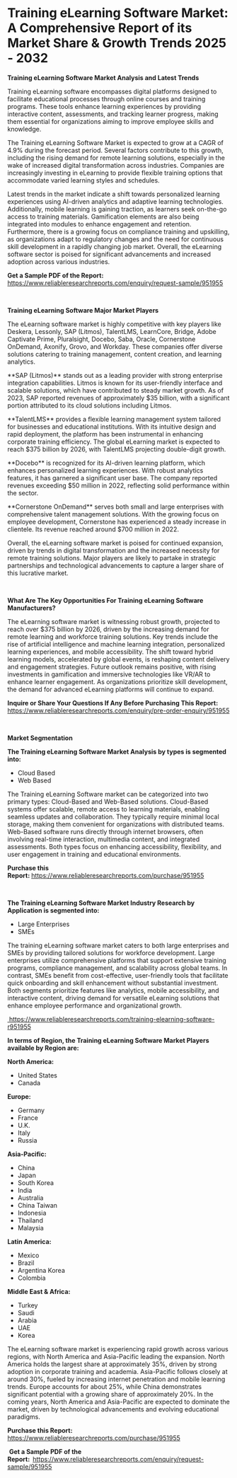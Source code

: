 <p><h1>Training eLearning Software Market: A Comprehensive Report of its Market Share & Growth Trends 2025 - 2032</h1></p><p><strong>Training eLearning Software Market Analysis and Latest Trends</strong></p>
<p><p>Training eLearning software encompasses digital platforms designed to facilitate educational processes through online courses and training programs. These tools enhance learning experiences by providing interactive content, assessments, and tracking learner progress, making them essential for organizations aiming to improve employee skills and knowledge. </p><p>The Training eLearning Software Market is expected to grow at a CAGR of 4.9% during the forecast period. Several factors contribute to this growth, including the rising demand for remote learning solutions, especially in the wake of increased digital transformation across industries. Companies are increasingly investing in eLearning to provide flexible training options that accommodate varied learning styles and schedules.</p><p>Latest trends in the market indicate a shift towards personalized learning experiences using AI-driven analytics and adaptive learning technologies. Additionally, mobile learning is gaining traction, as learners seek on-the-go access to training materials. Gamification elements are also being integrated into modules to enhance engagement and retention. Furthermore, there is a growing focus on compliance training and upskilling, as organizations adapt to regulatory changes and the need for continuous skill development in a rapidly changing job market. Overall, the eLearning software sector is poised for significant advancements and increased adoption across various industries.</p></p>
<p><strong>Get a Sample PDF of the Report:&nbsp;</strong> <a href="https://www.reliableresearchreports.com/enquiry/request-sample/951955?utm_campaign=2655&utm_medium=2&utm_source=Github&utm_content=ia&utm_term=17042025&utm_id=training-elearning-software">https://www.reliableresearchreports.com/enquiry/request-sample/951955</a></p>
<p>&nbsp;</p>
<p><strong>Training eLearning Software Major Market Players</strong></p>
<p><p>The eLearning software market is highly competitive with key players like Deskera, Lessonly, SAP (Litmos), TalentLMS, LearnCore, Bridge, Adobe Captivate Prime, Pluralsight, Docebo, Saba, Oracle, Cornerstone OnDemand, Axonify, Grovo, and Workday. These companies offer diverse solutions catering to training management, content creation, and learning analytics.</p><p>**SAP (Litmos)** stands out as a leading provider with strong enterprise integration capabilities. Litmos is known for its user-friendly interface and scalable solutions, which have contributed to steady market growth. As of 2023, SAP reported revenues of approximately $35 billion, with a significant portion attributed to its cloud solutions including Litmos.</p><p>**TalentLMS** provides a flexible learning management system tailored for businesses and educational institutions. With its intuitive design and rapid deployment, the platform has been instrumental in enhancing corporate training efficiency. The global eLearning market is expected to reach $375 billion by 2026, with TalentLMS projecting double-digit growth.</p><p>**Docebo** is recognized for its AI-driven learning platform, which enhances personalized learning experiences. With robust analytics features, it has garnered a significant user base. The company reported revenues exceeding $50 million in 2022, reflecting solid performance within the sector.</p><p>**Cornerstone OnDemand** serves both small and large enterprises with comprehensive talent management solutions. With the growing focus on employee development, Cornerstone has experienced a steady increase in clientele. Its revenue reached around $700 million in 2022.</p><p>Overall, the eLearning software market is poised for continued expansion, driven by trends in digital transformation and the increased necessity for remote training solutions. Major players are likely to partake in strategic partnerships and technological advancements to capture a larger share of this lucrative market.</p></p>
<p>&nbsp;</p>
<p><strong>What Are The Key Opportunities For Training eLearning Software Manufacturers?</strong></p>
<p><p>The eLearning software market is witnessing robust growth, projected to reach over $375 billion by 2026, driven by the increasing demand for remote learning and workforce training solutions. Key trends include the rise of artificial intelligence and machine learning integration, personalized learning experiences, and mobile accessibility. The shift toward hybrid learning models, accelerated by global events, is reshaping content delivery and engagement strategies. Future outlook remains positive, with rising investments in gamification and immersive technologies like VR/AR to enhance learner engagement. As organizations prioritize skill development, the demand for advanced eLearning platforms will continue to expand.</p></p>
<p><strong>Inquire or Share Your Questions If Any Before Purchasing This Report:</strong> <a href="https://www.reliableresearchreports.com/enquiry/pre-order-enquiry/951955?utm_campaign=2655&utm_medium=2&utm_source=Github&utm_content=ia&utm_term=17042025&utm_id=training-elearning-software">https://www.reliableresearchreports.com/enquiry/pre-order-enquiry/951955</a></p>
<p>&nbsp;</p>
<p><strong>Market Segmentation</strong></p>
<p><strong>The Training eLearning Software Market Analysis by types is segmented into:</strong></p>
<p><ul><li>Cloud Based</li><li>Web Based</li></ul></p>
<p><p>The Training eLearning Software market can be categorized into two primary types: Cloud-Based and Web-Based solutions. Cloud-Based systems offer scalable, remote access to learning materials, enabling seamless updates and collaboration. They typically require minimal local storage, making them convenient for organizations with distributed teams. Web-Based software runs directly through internet browsers, often involving real-time interaction, multimedia content, and integrated assessments. Both types focus on enhancing accessibility, flexibility, and user engagement in training and educational environments.</p></p>
<p><strong>Purchase this Report:&nbsp;</strong><a href="https://www.reliableresearchreports.com/purchase/951955?utm_campaign=2655&utm_medium=2&utm_source=Github&utm_content=ia&utm_term=17042025&utm_id=training-elearning-software">https://www.reliableresearchreports.com/purchase/951955</a></p>
<p>&nbsp;</p>
<p><strong>The Training eLearning Software Market Industry Research by Application is segmented into:</strong></p>
<p><ul><li>Large Enterprises</li><li>SMEs</li></ul></p>
<p><p>The training eLearning software market caters to both large enterprises and SMEs by providing tailored solutions for workforce development. Large enterprises utilize comprehensive platforms that support extensive training programs, compliance management, and scalability across global teams. In contrast, SMEs benefit from cost-effective, user-friendly tools that facilitate quick onboarding and skill enhancement without substantial investment. Both segments prioritize features like analytics, mobile accessibility, and interactive content, driving demand for versatile eLearning solutions that enhance employee performance and organizational growth.</p></p>
<p><a href="https://www.reliableresearchreports.com/training-elearning-software-r951955?utm_campaign=2655&utm_medium=2&utm_source=Github&utm_content=ia&utm_term=17042025&utm_id=training-elearning-software">&nbsp;https://www.reliableresearchreports.com/training-elearning-software-r951955</a></p>
<p><strong>In terms of Region, the Training eLearning Software Market Players available by Region are:</strong></p>
<p>
    <p> <strong> North America: </strong>
        <ul>
            <li>United States</li>
            <li>Canada</li>
        </ul>
        </p> 
    <p> <strong> Europe: </strong>
        <ul>
            <li>Germany</li>
            <li>France</li>
            <li>U.K.</li>
            <li>Italy</li>
            <li>Russia</li>
        </ul>
        </p> 
    <p> <strong> Asia-Pacific: </strong>
        <ul>
            <li>China</li>
            <li>Japan</li>
            <li>South Korea</li>
            <li>India</li>
            <li>Australia</li>
            <li>China Taiwan</li>
            <li>Indonesia</li>
            <li>Thailand</li>
            <li>Malaysia</li>
        </ul>
        </p> 
    <p> <strong> Latin America: </strong>
        <ul>
            <li>Mexico</li>
            <li>Brazil</li>
            <li>Argentina Korea</li>
            <li>Colombia</li>
        </ul>
        </p> 
    <p> <strong> Middle East & Africa: </strong>
        <ul>
            <li>Turkey</li>
            <li>Saudi</li>
            <li>Arabia</li>
            <li>UAE</li>
            <li>Korea</li>
        </ul>
    </p>
    </p>
<p><p>The eLearning software market is experiencing rapid growth across various regions, with North America and Asia-Pacific leading the expansion. North America holds the largest share at approximately 35%, driven by strong adoption in corporate training and academia. Asia-Pacific follows closely at around 30%, fueled by increasing internet penetration and mobile learning trends. Europe accounts for about 25%, while China demonstrates significant potential with a growing share of approximately 20%. In the coming years, North America and Asia-Pacific are expected to dominate the market, driven by technological advancements and evolving educational paradigms.</p></p>
<p><strong>Purchase this Report: </strong><a href="https://www.reliableresearchreports.com/purchase/951955?utm_campaign=2655&utm_medium=2&utm_source=Github&utm_content=ia&utm_term=17042025&utm_id=training-elearning-software">https://www.reliableresearchreports.com/purchase/951955</a></p>
<p>&nbsp;<strong>Get a Sample PDF of the Report:&nbsp;&nbsp;</strong><a href="https://www.reliableresearchreports.com/enquiry/request-sample/951955?utm_campaign=2655&utm_medium=2&utm_source=Github&utm_content=ia&utm_term=17042025&utm_id=training-elearning-software">https://www.reliableresearchreports.com/enquiry/request-sample/951955</a></p>
<p><strong></strong></p>
<p><p></p><p></p><p></p></p>